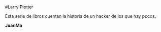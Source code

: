 #Larry Plotter

Esta serie de libros cuentan la historia de un hacker de los que hay pocos.

**JuanMa**
